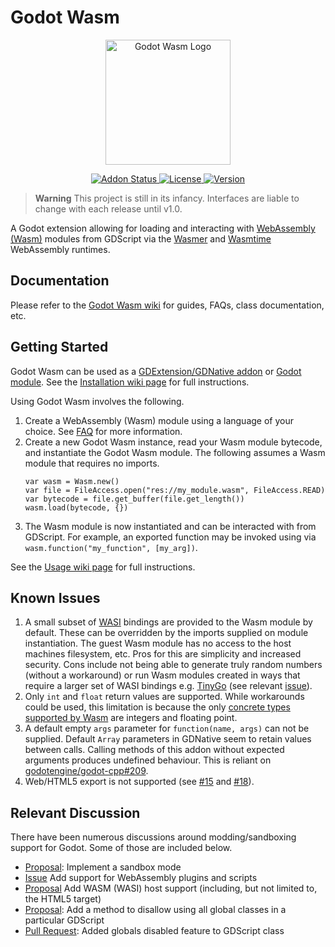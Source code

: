 # Godot Wasm

<p align="center">
  <img width="200" src="https://github.com/ashtonmeuser/godot-wasm/assets/7253863/201300b3-41bc-4c54-b649-01d325ff8b69" alt="Godot Wasm Logo">
</p>
<p align="center">
  <a href="https://github.com/ashtonmeuser/godot-wasm/actions/workflows/addon.yml">
    <img src="https://github.com/ashtonmeuser/godot-wasm/actions/workflows/addon.yml/badge.svg" alt="Addon Status">
  </a>
  <a href="https://github.com/ashtonmeuser/godot-wasm/blob/master/LICENSE">
    <img src="https://img.shields.io/github/license/ashtonmeuser/godot-wasm" alt="License">
  </a>
  <a href="https://github.com/ashtonmeuser/godot-wasm/releases/latest">
    <img src="https://img.shields.io/github/v/release/ashtonmeuser/godot-wasm" alt="Version">
  </a>
</p>

> **Warning**
> This project is still in its infancy. Interfaces are liable to change with each release until v1.0.

A Godot extension allowing for loading and interacting with [WebAssembly (Wasm)](https://webassembly.org) modules from GDScript via the [Wasmer](https://wasmer.io) and [Wasmtime](https://wasmtime.dev) WebAssembly runtimes.

## Documentation

Please refer to the [Godot Wasm wiki](https://github.com/ashtonmeuser/godot-wasm/wiki) for guides, FAQs, class documentation, etc.

## Getting Started

Godot Wasm can be used as a [GDExtension/GDNative addon](https://docs.godotengine.org/en/4.0/) or [Godot module](https://docs.godotengine.org/en/4.0/contributing/development/core_and_modules/custom_modules_in_cpp.html). See the [Installation wiki page](https://github.com/ashtonmeuser/godot-wasm/wiki/Getting-Started#installation) for full instructions.

Using Godot Wasm involves the following.
1. Create a WebAssembly (Wasm) module using a language of your choice. See [FAQ](https://github.com/ashtonmeuser/godot-wasm/wiki/FAQs#how-do-i-build-a-wasm-module) for more information.
1. Create a new Godot Wasm instance, read your Wasm module bytecode, and instantiate the Godot Wasm module. The following assumes a Wasm module that requires no imports.
    ```
    var wasm = Wasm.new()
    var file = FileAccess.open("res://my_module.wasm", FileAccess.READ)
    var bytecode = file.get_buffer(file.get_length())
    wasm.load(bytecode, {})
    ```
1. The Wasm module is now instantiated and can be interacted with from GDScript. For example, an exported function may be invoked using via `wasm.function("my_function", [my_arg])`.

See the [Usage wiki page](https://github.com/ashtonmeuser/godot-wasm/wiki/Getting-Started#usage) for full instructions.

## Known Issues

1. A small subset of [WASI](https://wasmbyexample.dev/examples/wasi-introduction/wasi-introduction.all.en-us.html) bindings are provided to the Wasm module by default. These can be overridden by the imports supplied on module instantiation. The guest Wasm module has no access to the host machines filesystem, etc. Pros for this are simplicity and increased security. Cons include not being able to generate truly random numbers (without a workaround) or run Wasm modules created in ways that require a larger set of WASI bindings e.g. [TinyGo](https://tinygo.org/docs/guides/webassembly/) (see relevant [issue](https://github.com/tinygo-org/tinygo/issues/3068)).
1. Only `int` and `float` return values are supported. While workarounds could be used, this limitation is because the only [concrete types supported by Wasm](https://webassembly.github.io/spec/core/syntax/types.html#number-types) are integers and floating point.
1. A default empty `args` parameter for `function(name, args)` can not be supplied. Default `Array` parameters in GDNative seem to retain values between calls. Calling methods of this addon without expected arguments produces undefined behaviour. This is reliant on [godotengine/godot-cpp#209](https://github.com/godotengine/godot-cpp/issues/209).
1. Web/HTML5 export is not supported (see [#15](https://github.com/ashtonmeuser/godot-wasm/issues/15) and [#18](https://github.com/ashtonmeuser/godot-wasm/issues/18)).

## Relevant Discussion

There have been numerous discussions around modding/sandboxing support for Godot. Some of those are included below.

- [Proposal](https://github.com/godotengine/godot-proposals/issues/5010): Implement a sandbox mode
- [Issue](https://github.com/godotengine/godot/issues/28303) Add support for WebAssembly plugins and scripts
- [Proposal](https://github.com/godotengine/godot-proposals/issues/147) Add WASM (WASI) host support (including, but not limited to, the HTML5 target)
- [Proposal](https://github.com/godotengine/godot-proposals/issues/4642): Add a method to disallow using all global classes in a particular GDScript
- [Pull Request](https://github.com/godotengine/godot/pull/61831): Added globals disabled feature to GDScript class
